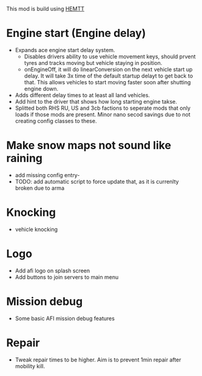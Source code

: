 This mod is build using [HEMTT](https://github.com/BrettMayson/HEMTT)

# Engine start (Engine delay) 
- Expands ace engine start delay system.
  - Disables drivers ability to use vehicle movement keys, should prvent tyres and tracks moving but vehicle staying in position.
  - onEngineOff, it will do linearConversion on the next vehicle start up delay. It will take 3x time of the default startup delayt to get back to that. This allows vehicles to start moving faster soon after shutting engine down. 
- Adds different delay times to at least all land vehicles.
- Add hint to the driver that shows how long starting engine takse.
- Splitted both RHS RU, US and 3cb factions to seperate mods that only loads if those mods are present. Minor nano secod savings due to not creating config classes to these.

# Make snow maps not sound like raining
- add missing config entry-
- TODO: add automatic script to force update that, as it is currenlty broken due to arma

# Knocking
- vehicle knocking

# Logo
- Add afi logo on splash screen
- Add buttons to join servers to main menu

# Mission debug
- Some basic AFI mission debug features 

# Repair
- Tweak repair times to be higher. Aim is to prevent 1min repair after mobility kill.
